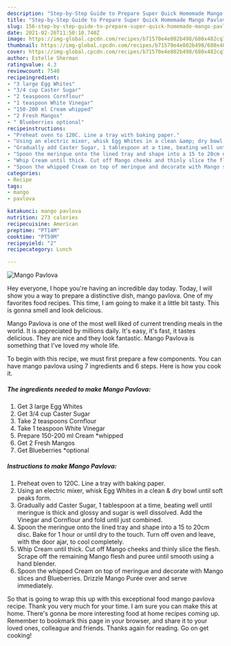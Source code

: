 ```yaml
---
description: "Step-by-Step Guide to Prepare Super Quick Homemade Mango Pavlova"
title: "Step-by-Step Guide to Prepare Super Quick Homemade Mango Pavlova"
slug: 156-step-by-step-guide-to-prepare-super-quick-homemade-mango-pavlova
date: 2021-02-26T11:50:10.740Z
image: https://img-global.cpcdn.com/recipes/b71570e4e802b498/680x482cq70/mango-pavlova-recipe-main-photo.jpg
thumbnail: https://img-global.cpcdn.com/recipes/b71570e4e802b498/680x482cq70/mango-pavlova-recipe-main-photo.jpg
cover: https://img-global.cpcdn.com/recipes/b71570e4e802b498/680x482cq70/mango-pavlova-recipe-main-photo.jpg
author: Estelle Sherman
ratingvalue: 4.3
reviewcount: 7540
recipeingredient:
- "3 large Egg Whites"
- "3/4 cup Caster Sugar"
- "2 teaspoons Cornflour"
- "1 teaspoon White Vinegar"
- "150-200 ml Cream whipped"
- "2 Fresh Mangos"
- " Blueberries optional"
recipeinstructions:
- "Preheat oven to 120C. Line a tray with baking paper."
- "Using an electric mixer, whisk Egg Whites in a clean &amp; dry bowl until soft peaks form."
- "Gradually add Caster Sugar, 1 tablespoon at a time, beating well until meringue is thick and glossy and sugar is well dissolved. Add the Vinegar and Cornflour and fold until just combined."
- "Spoon the meringue onto the lined tray and shape into a 15 to 20cm disc. Bake for 1 hour or until dry to the touch. Turn off oven and leave, with the door ajar, to cool completely."
- "Whip Cream until thick. Cut off Mango cheeks and thinly slice the flesh. Scrape off the remaining Mango flesh and puree until smooth using a hand blender."
- "Spoon the whipped Cream on top of meringue and decorate with Mango slices and Blueberries. Drizzle Mango Purée over and serve immediately."
categories:
- Recipe
tags:
- mango
- pavlova

katakunci: mango pavlova 
nutrition: 273 calories
recipecuisine: American
preptime: "PT14M"
cooktime: "PT59M"
recipeyield: "2"
recipecategory: Lunch

---
```



![Mango Pavlova](https://img-global.cpcdn.com/recipes/b71570e4e802b498/680x482cq70/mango-pavlova-recipe-main-photo.jpg)

Hey everyone, I hope you're having an incredible day today. Today, I will show you a way to prepare a distinctive dish, mango pavlova. One of my favorites food recipes. This time, I am going to make it a little bit tasty. This is gonna smell and look delicious.

Mango Pavlova is one of the most well liked of current trending meals in the world. It is appreciated by millions daily. It's easy, it's fast, it tastes delicious. They are nice and they look fantastic. Mango Pavlova is something that I've loved my whole life.




To begin with this recipe, we must first prepare a few components. You can have mango pavlova using 7 ingredients and 6 steps. Here is how you cook it.

<!--inarticleads1-->

##### The ingredients needed to make Mango Pavlova:

1. Get 3 large Egg Whites
1. Get 3/4 cup Caster Sugar
1. Take 2 teaspoons Cornflour
1. Take 1 teaspoon White Vinegar
1. Prepare 150-200 ml Cream *whipped
1. Get 2 Fresh Mangos
1. Get  Blueberries *optional




<!--inarticleads2-->

##### Instructions to make Mango Pavlova:

1. Preheat oven to 120C. Line a tray with baking paper.
1. Using an electric mixer, whisk Egg Whites in a clean &amp; dry bowl until soft peaks form.
1. Gradually add Caster Sugar, 1 tablespoon at a time, beating well until meringue is thick and glossy and sugar is well dissolved. Add the Vinegar and Cornflour and fold until just combined.
1. Spoon the meringue onto the lined tray and shape into a 15 to 20cm disc. Bake for 1 hour or until dry to the touch. Turn off oven and leave, with the door ajar, to cool completely.
1. Whip Cream until thick. Cut off Mango cheeks and thinly slice the flesh. Scrape off the remaining Mango flesh and puree until smooth using a hand blender.
1. Spoon the whipped Cream on top of meringue and decorate with Mango slices and Blueberries. Drizzle Mango Purée over and serve immediately.




So that is going to wrap this up with this exceptional food mango pavlova recipe. Thank you very much for your time. I am sure you can make this at home. There's gonna be more interesting food at home recipes coming up. Remember to bookmark this page in your browser, and share it to your loved ones, colleague and friends. Thanks again for reading. Go on get cooking!
